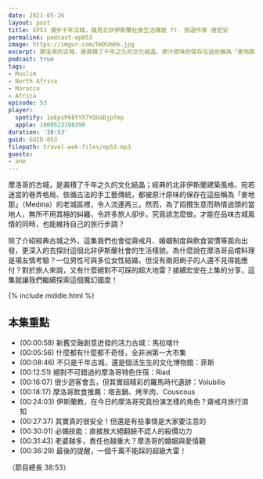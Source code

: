```yaml
---
date: 2021-05-26
layout: post
title: EP53 漫步千年古城，窺見北非伊斯蘭社會生活樣貌 ft. 旅遊作家 唐宏安
permalink: podcast-ep053
image: https://imgur.com/hHXVm6k.jpg
excerpt: 摩洛哥的古城，是澱積了千年之久的文化結晶，原汁原味的保存在這些稱為「麥地那」（Medina）的老城區裡。除了介紹經典古城之外，這集我們也會從齋戒月、婚姻制度與飲食習慣等面向出發，更深入的去探討這個北非伊斯蘭社會的生活樣貌。接續宏安在上集的分享，這集就讓我們繼續探索這個魔幻國度！
podcast: true
tags:
- Muslim
- North Africa
- Morocco
- Africa
episode: 53
player:
  spotify: 1oEpsP68YYX7YQUaDjp7ep
  apple: 1000523198390
duration: '38:53'
guid: GUID-053
filepath: travel-wok-files/ep53.mp3
guests:
- ane
---
```


摩洛哥的古城，是澱積了千年之久的文化結晶；經典的北非伊斯蘭建築風格、宛若迷宮的巷弄格局、依循古法的手工藝傳統，都被原汁原味的保存在這些稱為「麥地那」（Medina）的老城區裡，令人流連再三。然而，為了招攬生意而熱情過頭的當地人，無所不用其極的糾纏，令許多旅人卻步。究竟該怎麼做，才能在品味古城風情的同時，也能維持自己的旅行步調？

除了介紹經典古城之外，這集我們也會從齋戒月、婚姻制度與飲食習慣等面向出發，更深入的去探討這個北非伊斯蘭社會的生活樣貌。為什麼說在摩洛哥品嚐料理是場友情考驗？一位男性可與多位女性結婚，但沒有兩把刷子的人還不見得能應付？對於旅人來說，又有什麼絕對不可踩的超大地雷？接續宏安在上集的分享，這集就讓我們繼續探索這個魔幻國度！

{% include middle.html %}

## 本集重點

* (00:00:58) 新舊交融創意迸發的活力古城：馬拉喀什
* (00:05:56) 什麼都有什麼都不奇怪，全非洲第一大市集
* (00:08:46) 不只是千年古城，還是個活生生的文化博物館：菲斯
* (00:12:51) 絕對不可錯過的摩洛哥特色住宿：Riad
* (00:16:07) 很少遊客會去，但其實超精彩的羅馬時代遺跡：Volubilis
* (00:18:17) 摩洛哥飲食推薦：塔吉鍋、烤羊肉、Couscous
* (00:24:03) 伊斯蘭教，在今日的摩洛哥究竟扮演怎樣的角色？齋戒月旅行須知
* (00:27:37) 其實真的很安全！但還是有些事情是大家要注意的
* (00:30:01) 必備技能：直接放大絕翻臉不認人的殺價功力
* (00:31:43) 老婆越多，責任也越重大？摩洛哥的婚姻與愛情觀
* (00:36:29) 最後的提醒，一個千萬不能踩的超級大雷！

（節目總長 38:53）
